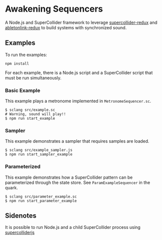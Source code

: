# Awakening Sequencers
A Node.js and SuperCollider framework to leverage [supercollider-redux](https://github.com/colinsullivan/supercollider-redux) and [abletonlink-redux](https://github.com/colinsullivan/abletonlink-redux/) to build systems with synchronized sound.

## Examples

To run the examples:

    npm install

For each example, there is a Node.js script and a SuperCollider script that must be run simultaneously.

### Basic Example
This example plays a metronome implemented in `MetronomeSequencer.sc`.

    $ sclang src/example.sc
    # Warning, sound will play!!
    $ npm run start_example


### Sampler
This example demonstrates a sampler that requires samples are loaded.

    $ sclang src/example_sampler.js
    $ npm run start_sampler_example

### Parameterized
This example demonstrates how a SuperCollider pattern can be parameterized through the state store.  See `ParamExampleSequencer` in the quark.

    $ sclang src/parameter_example.sc
    $ npm run start_parameter_example


## Sidenotes

It is possible to run Node.js and a child SuperCollider process using [supercolliderjs](https://github.com/crucialfelix/supercolliderjs)
